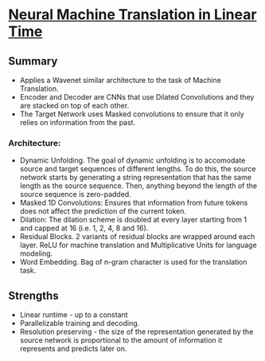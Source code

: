 # [Neural Machine Translation in Linear Time](https://arxiv.org/pdf/1610.10099.pdf)

## Summary
* Applies a Wavenet similar architecture to the task of Machine Translation. 
* Encoder and Decoder are CNNs that use Dilated Convolutions and they are stacked on top of each other. 
* The Target Network uses Masked convolutions to ensure that it only relies on information from the past.

### Architecture:
* Dynamic Unfolding. The goal of dynamic unfolding is to accomodate source and target sequences of different lengths. To do this, the source network starts by generating a string representation that has the same length as the source sequence. Then, anything beyond the length of the source sequence is zero-padded. 
* Masked 1D Convolutions: Ensures that information from future tokens does not affect the prediction of the current token.
* Dilation: The dilation scheme is doubled at every layer starting from 1 and capped at 16 (i.e. 1, 2, 4, 8 and 16).
* Residual Blocks. 2 variants of residual blocks are wrapped around each layer. ReLU for machine translation and Multiplicative Units for language modeling.
* Word Embedding. Bag of n-gram character is used for the translation task.

## Strengths
* Linear runtime - up to a constant
* Parallelizable training and decoding.
* Resolution preserving - the size of the representation generated by the source network is proportional to the amount of information it represents and predicts later on.

